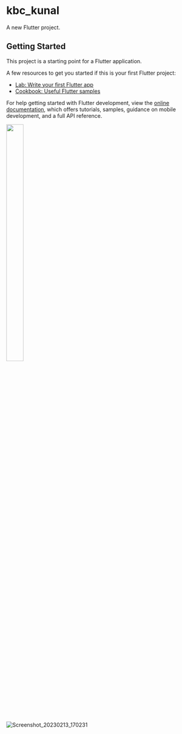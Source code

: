 # kbc_kunal

A new Flutter project.

## Getting Started

This project is a starting point for a Flutter application.

A few resources to get you started if this is your first Flutter project:

- [Lab: Write your first Flutter app](https://docs.flutter.dev/get-started/codelab)
- [Cookbook: Useful Flutter samples](https://docs.flutter.dev/cookbook)

For help getting started with Flutter development, view the
[online documentation](https://docs.flutter.dev/), which offers tutorials,
samples, guidance on mobile development, and a full API reference.
<p float="center>
          
<img src="https://user-images.githubusercontent.com/119474574/218451155-9d6947cf-646d-478e-ae73-72d7746cbec1.png" width=22% height=35%>

<img src="https://user-images.githubusercontent.com/119474574/218448299-4055db14-def3-47a3-8ff1-80b03c1096cd.png" width=30% height=40%> 



![Screenshot_20230213_170231]()
